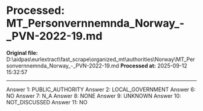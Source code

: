 # Processed: MT_Personvernnemnda_Norway_-_PVN-2022-19.md

**Original file:** D:\aidpas\eurlextract\fast_scrape\organized_mt\authorities\Norway\MT_Personvernnemnda_Norway_-_PVN-2022-19.md
**Processed at:** 2025-09-12 15:32:57

---

Answer 1: PUBLIC_AUTHORITY
Answer 2: LOCAL_GOVERNMENT
Answer 6: NO
Answer 7: N_A
Answer 8: NONE
Answer 9: UNKNOWN
Answer 10: NOT_DISCUSSED
Answer 11: NO